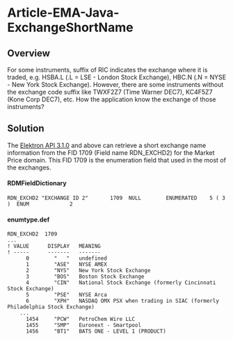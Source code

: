 # Article-EMA-Java-ExchangeShortName
## Overview
For some instruments, suffix of RIC indicates the exchange where it is traded, e.g. HSBA.L (.L = LSE - London Stock Exchange), HBC.N (.N = NYSE - New York Stock Exchange). However, there are some instruments without the exchange code suffix like TWXF2Z7 (Time Warner DEC7), KC4F5Z7 (Kone Corp DEC7), etc. How the application know the exchange of those instruments?

## Solution
The [Elektron API 3.1.0](https://developers.thomsonreuters.com/elektron/elektron-sdk-java) and above can retrieve a short exchange name information from the FID 1709 (Field name RDN_EXCHD2) for the Market Price domain. This FID 1709 is the enumeration field that used in the most of the exchanges.

#### RDMFieldDictionary
```
RDN_EXCHD2 "EXCHANGE ID 2"       1709  NULL        ENUMERATED    5 ( 3 )  ENUM             2
```

#### enumtype.def
```
RDN_EXCHD2  1709
...
! VALUE      DISPLAY   MEANING
! -----      -------   -------
      0        "   "   undefined
      1        "ASE"   NYSE AMEX
      2        "NYS"   New York Stock Exchange
      3        "BOS"   Boston Stock Exchange
      4        "CIN"   National Stock Exchange (formerly Cincinnati Stock Exchange)
      5        "PSE"   NYSE Arca
      6        "XPH"   NASDAQ OMX PSX when trading in SIAC (formerly Philadelphia Stock Exchange)
	...
      1454     "PCW"   PetroChem Wire LLC
      1455     "SMP"   Euronext - Smartpool
      1456     "BT1"   BATS ONE - LEVEL 1 (PRODUCT)
```

